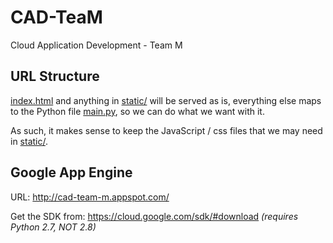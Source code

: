 CAD-TeaM
========

Cloud Application Development - Team M

URL Structure
-------------

[index.html](./index.html) and anything in [static/](./static/) will be served as is, everything else maps to the Python file
[main.py](./main.py), so we can do what we want with it.

As such, it makes sense to keep the JavaScript / css files that we may
need in [static/](./static/).


Google App Engine
-----------------

URL: http://cad-team-m.appspot.com/

Get the SDK from: https://cloud.google.com/sdk/#download
*(requires Python 2.7, NOT 2.8)*